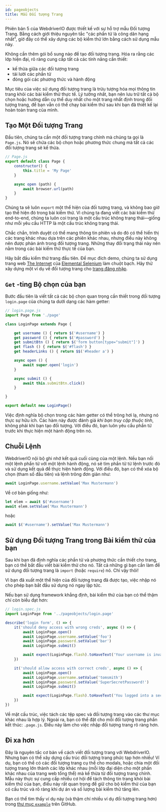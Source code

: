 ```yaml
---
id: pageobjects
title: Mẫu Đối tượng Trang
---
```


Phiên bản 5 của WebdriverIO được thiết kế với sự hỗ trợ mẫu Đối tượng Trang. Bằng cách giới thiệu nguyên tắc "các phần tử là công dân hạng nhất", giờ đây có thể xây dựng các bộ kiểm thử lớn bằng cách sử dụng mẫu này.

Không cần thêm gói bổ sung nào để tạo đối tượng trang. Hóa ra rằng các lớp hiện đại, rõ ràng cung cấp tất cả các tính năng cần thiết:

- kế thừa giữa các đối tượng trang
- tải lười các phần tử
- đóng gói các phương thức và hành động

Mục tiêu của việc sử dụng đối tượng trang là trừu tượng hóa mọi thông tin trang khỏi các bài kiểm thử thực tế. Lý tưởng nhất, bạn nên lưu trữ tất cả bộ chọn hoặc hướng dẫn cụ thể duy nhất cho một trang nhất định trong đối tượng trang, để bạn vẫn có thể chạy bài kiểm thử sau khi bạn đã thiết kế lại hoàn toàn trang của mình.

## Tạo Một Đối tượng Trang

Đầu tiên, chúng ta cần một đối tượng trang chính mà chúng ta gọi là `Page.js`. Nó sẽ chứa các bộ chọn hoặc phương thức chung mà tất cả các đối tượng trang sẽ kế thừa.

```js
// Page.js
export default class Page {
    constructor() {
        this.title = 'My Page'
    }

    async open (path) {
        await browser.url(path)
    }
}
```

Chúng ta sẽ luôn `export` một thể hiện của đối tượng trang, và không bao giờ tạo thể hiện đó trong bài kiểm thử. Vì chúng ta đang viết các bài kiểm thử end-to-end, chúng ta luôn coi trang là một cấu trúc không trạng thái&mdash;giống như mỗi yêu cầu HTTP là một cấu trúc không trạng thái.

Chắc chắn, trình duyệt có thể mang thông tin phiên và do đó có thể hiển thị các trang khác nhau dựa trên các phiên khác nhau, nhưng điều này không nên được phản ánh trong đối tượng trang. Những thay đổi trạng thái này nên nằm trong các bài kiểm thử thực tế của bạn.

Hãy bắt đầu kiểm thử trang đầu tiên. Để mục đích demo, chúng ta sử dụng trang web [The Internet](http://the-internet.herokuapp.com) của [Elemental Selenium](http://elementalselenium.com) làm chuột bạch. Hãy thử xây dựng một ví dụ về đối tượng trang cho [trang đăng nhập](http://the-internet.herokuapp.com/login).

## `Get` -ting Bộ chọn của bạn

Bước đầu tiên là viết tất cả các bộ chọn quan trọng cần thiết trong đối tượng `login.page` của chúng ta dưới dạng các hàm getter:

```js
// login.page.js
import Page from './page'

class LoginPage extends Page {

    get username () { return $('#username') }
    get password () { return $('#password') }
    get submitBtn () { return $('form button[type="submit"]') }
    get flash () { return $('#flash') }
    get headerLinks () { return $$('#header a') }

    async open () {
        await super.open('login')
    }

    async submit () {
        await this.submitBtn.click()
    }

}

export default new LoginPage()
```

Việc định nghĩa bộ chọn trong các hàm getter có thể trông hơi lạ, nhưng nó thực sự hữu ích. Các hàm này được đánh giá _khi bạn truy cập thuộc tính_, không phải khi bạn tạo đối tượng. Với điều đó, bạn luôn yêu cầu phần tử trước khi thực hiện một hành động trên nó.

## Chuỗi Lệnh

WebdriverIO nội bộ ghi nhớ kết quả cuối cùng của một lệnh. Nếu bạn nối một lệnh phần tử với một lệnh hành động, nó sẽ tìm phần tử từ lệnh trước đó và sử dụng kết quả để thực hiện hành động. Với điều đó, bạn có thể xóa bộ chọn (tham số đầu tiên) và lệnh trông đơn giản như:

```js
await LoginPage.username.setValue('Max Mustermann')
```

Về cơ bản giống như:

```js
let elem = await $('#username')
await elem.setValue('Max Mustermann')
```

hoặc

```js
await $('#username').setValue('Max Mustermann')
```

## Sử dụng Đối tượng Trang trong Bài kiểm thử của bạn

Sau khi bạn đã định nghĩa các phần tử và phương thức cần thiết cho trang, bạn có thể bắt đầu viết bài kiểm thử cho nó. Tất cả những gì bạn cần làm để sử dụng đối tượng trang là `import` (hoặc `require`) nó. Chỉ vậy thôi!

Vì bạn đã xuất một thể hiện của đối tượng trang đã được tạo, việc nhập nó cho phép bạn bắt đầu sử dụng nó ngay lập tức.

Nếu bạn sử dụng framework khẳng định, bài kiểm thử của bạn có thể thậm chí còn biểu đạt hơn:

```js
// login.spec.js
import LoginPage from '../pageobjects/login.page'

describe('login form', () => {
    it('should deny access with wrong creds', async () => {
        await LoginPage.open()
        await LoginPage.username.setValue('foo')
        await LoginPage.password.setValue('bar')
        await LoginPage.submit()

        await expect(LoginPage.flash).toHaveText('Your username is invalid!')
    })

    it('should allow access with correct creds', async () => {
        await LoginPage.open()
        await LoginPage.username.setValue('tomsmith')
        await LoginPage.password.setValue('SuperSecretPassword!')
        await LoginPage.submit()

        await expect(LoginPage.flash).toHaveText('You logged into a secure area!')
    })
})
```

Về mặt cấu trúc, việc tách các tệp spec và đối tượng trang vào các thư mục khác nhau là hợp lý. Ngoài ra, bạn có thể đặt cho mỗi đối tượng trang phần kết thúc: `.page.js`. Điều này làm cho việc nhập đối tượng trang rõ ràng hơn.

## Đi xa hơn

Đây là nguyên tắc cơ bản về cách viết đối tượng trang với WebdriverIO. Nhưng bạn có thể xây dựng cấu trúc đối tượng trang phức tạp hơn nhiều! Ví dụ, bạn có thể có các đối tượng trang cụ thể cho modals, hoặc chia một đối tượng trang lớn thành các lớp khác nhau (mỗi lớp đại diện cho một phần khác nhau của trang web tổng thể) mà kế thừa từ đối tượng trang chính. Mẫu này thực sự cung cấp nhiều cơ hội để tách thông tin trang khỏi bài kiểm thử của bạn, điều này rất quan trọng để giữ cho bộ kiểm thử của bạn có cấu trúc và rõ ràng khi dự án và số lượng bài kiểm thử tăng lên.

Bạn có thể tìm thấy ví dụ này (và thậm chí nhiều ví dụ đối tượng trang hơn) trong [thư mục `example`](https://github.com/webdriverio/webdriverio/tree/main/examples/pageobject) trên GitHub.